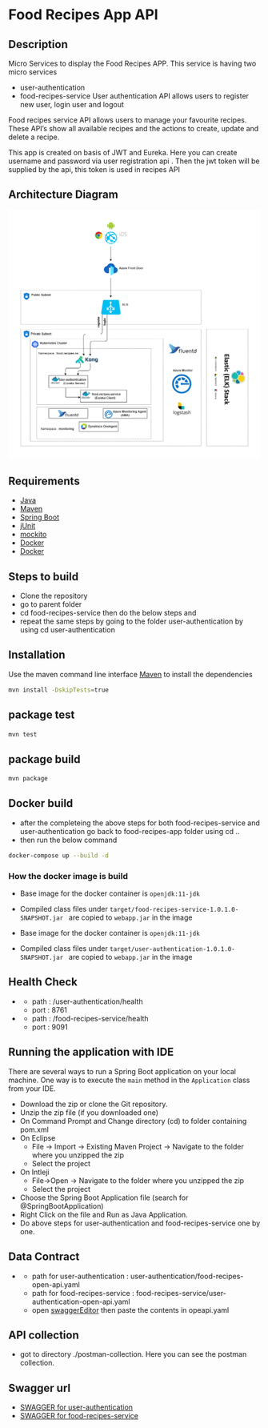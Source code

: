 # Food Recipes App API

## Description
Micro Services to display the Food Recipes APP. This service is having two micro services
* user-authentication
* food-recipes-service
User authentication API allows users to register new user, login user and logout

Food recipes service API allows users to manage your favourite recipes.
These API’s  show all available recipes and the actions to create, update and delete a recipe.

This app is created on basis of JWT and Eureka. Here you can create username and password via user registration api .
Then the jwt token will be  supplied by the api, this token is used in recipes API

## Architecture Diagram
![](images/Architecture_Recipes.png)

## Requirements

* [Java](https://www.oracle.com/java/)
* [Maven](https://maven.apache.org/)
* [Spring Boot](https://spring.io/projects/spring-boot)
* [jUnit](https://junit.org/)
* [mockito](https://site.mockito.org/)
* [Docker](https://www.docker.com/)
* [Docker](https://www.docker.com/)


## Steps to build
 - Clone the repository
 - go to parent folder
 - cd food-recipes-service then do the below steps and
 - repeat the same steps by going to the folder user-authentication by using cd user-authentication

## Installation

Use the maven command line interface [Maven](https://maven.apache.org/) to install the dependencies

```bash
mvn install -DskipTests=true
```
## package test 
```bash
mvn test 
```
## package build 
```bash
mvn package 
```
## Docker build

 - after the completeing the above steps for both food-recipes-service and user-authentication go back to food-recipes-app folder using cd ..
 - then run the below command
```bash
docker-compose up --build -d
```

### How the docker image is build

* Base image for the docker container is `openjdk:11-jdk`

* Compiled class files under `target/food-recipes-service-1.0.1.0-SNAPSHOT.jar ` are copied to `webapp.jar` in the image

* Base image for the docker container is `openjdk:11-jdk`

* Compiled class files under `target/user-authentication-1.0.1.0-SNAPSHOT.jar ` are copied to `webapp.jar` in the image


## Health Check

+ 
    - path : /user-authentication/health
    - port : 8761
+ 
    - path : /food-recipes-service/health
    - port : 9091
    
## Running the application with IDE

There are several ways to run a Spring Boot application on your local machine. One way is to execute the `main` method in the `Application` class from your IDE.

* 	Download the zip or clone the Git repository.
* 	Unzip the zip file (if you downloaded one)
* 	On Command Prompt and Change directory (cd) to folder containing pom.xml
* 	On Eclipse
    * File -> Import -> Existing Maven Project -> Navigate to the folder where you unzipped the zip
    * Select the project
* 	On Intleji
    * File->Open -> Navigate to the folder where you unzipped the zip
    * Select the project
* 	Choose the Spring Boot Application file (search for @SpringBootApplication)
* 	Right Click on the file and Run as Java Application.
* 	Do above steps for user-authentication and food-recipes-service one by one.

    
## Data Contract

+ 
    - path for user-authentication : user-authentication/food-recipes-open-api.yaml
    - path for food-recipes-service : food-recipes-service/user-authentication-open-api.yaml
    - open  [swaggerEditor](https://editor.swagger.io) then paste the contents in opeapi.yaml
    
 ## API collection
- got to directory ./postman-collection. Here you can see the postman collection.

## Swagger url

  *  [SWAGGER for user-authentication ](http://localhost:8761/swagger-ui/index.html#/user-controller)
  *  [SWAGGER for food-recipes-service](http://localhost:9091/swagger-ui/index.html)
  


